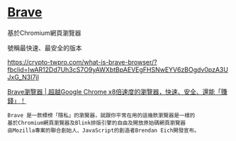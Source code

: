 # [Brave](https://brave.com)

基於Chromium網頁瀏覽器

號稱最快速、最安全的版本

https://crypto-twpro.com/what-is-brave-browser/?fbclid=IwAR12Dd7Uh3cS7O9yAWXbtBpAEVEgFHSNwEYV6zBOgdv0pzA3UJxG_N3I7jI


[Brave瀏覽器 | 超越Google Chrome x8倍速度的瀏覽器，快速、安全、還能「賺錢」！](https://crypto-twpro.com/what-is-brave-browser/)

```
Brave 是一款標榜「隱私」的瀏覽器，就跟你平常在用的這幾款瀏覽器是一樣的
基於Chromium網頁瀏覽器及Blink排版引擎的自由及開放原始碼網頁瀏覽器
由Mozilla專案的聯合創始人、JavaScript的創造者Brendan Eich開發宣布。
```